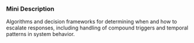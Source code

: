### Mini Description

Algorithms and decision frameworks for determining when and how to escalate responses, including handling of compound triggers and temporal patterns in system behavior.
